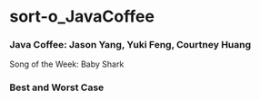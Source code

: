 # sort-o_JavaCoffee
### Java Coffee: Jason Yang, Yuki Feng, Courtney Huang
Song of the Week: Baby Shark

### Best and Worst Case
